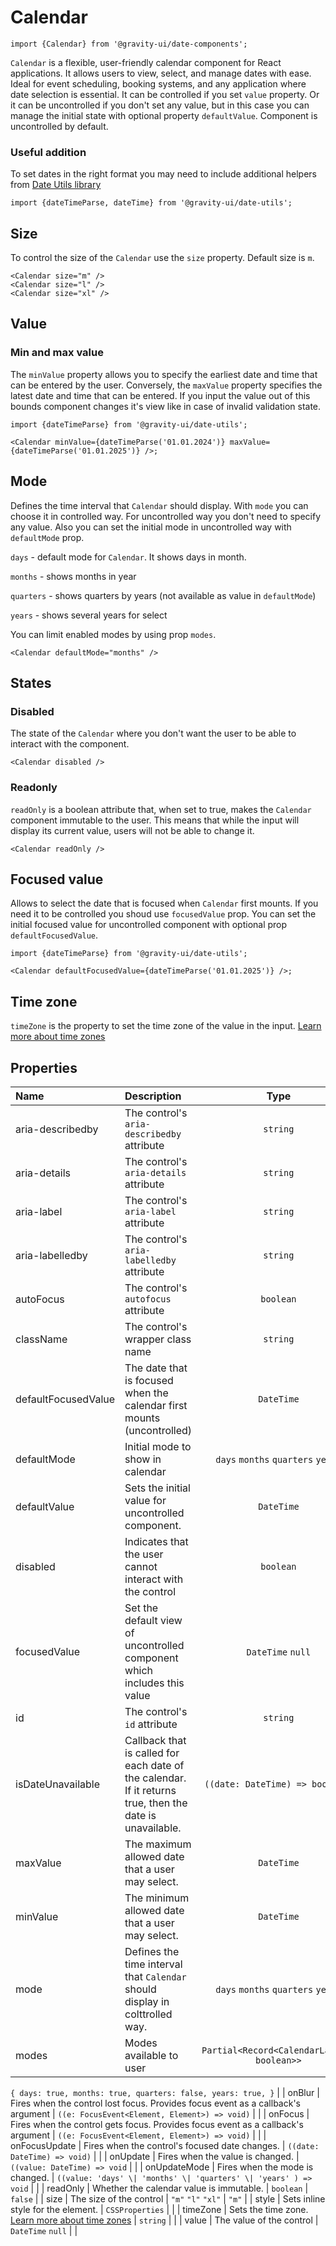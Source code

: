 <!--GITHUB_BLOCK-->

# Calendar

<!--/GITHUB_BLOCK-->

```tsx
import {Calendar} from '@gravity-ui/date-components';
```

`Calendar` is a flexible, user-friendly calendar component for React applications. It allows users to view, select, and manage dates with ease. Ideal for event scheduling, booking systems, and any application where date selection is essential. It can be controlled if you set `value` property. Or it can be uncontrolled if you don't set any value, but in this case you can manage the initial state with optional property `defaultValue`. Component is uncontrolled by default.

### Useful addition

To set dates in the right format you may need to include additional helpers from [Date Utils library](https://gravity-ui.com/libraries/date-utils)

```tsx
import {dateTimeParse, dateTime} from '@gravity-ui/date-utils';
```

## Size

To control the size of the `Calendar` use the `size` property. Default size is `m`.

<!--LANDING_BLOCK
<ExampleBlock
    code={`
<Calendar size="m" />
<Calendar size="l" />
<Calendar size="xl" />
`}
>
    <DateComponents.Calendar size="m" />
    <DateComponents.Calendar size="l" />
    <DateComponents.Calendar size="xl" />
</ExampleBlock>
LANDING_BLOCK-->

<!--GITHUB_BLOCK-->

```tsx
<Calendar size="m" />
<Calendar size="l" />
<Calendar size="xl" />
```

<!--/GITHUB_BLOCK-->

## Value

### Min and max value

The `minValue` property allows you to specify the earliest date and time that can be entered by the user. Conversely, the `maxValue` property specifies the latest date and time that can be entered. If you input the value out of this bounds component changes it's view like in case of invalid validation state.

<!--LANDING_BLOCK
<ExampleBlock
    code={`
<Calendar minValue={new Date('01.01.2024')} maxValue={new Date('01.01.2025')} />
`}
>
    <DateComponents.Calendar minValue={new Date('01.01.2024')} maxValue={new Date('01.01.2025')}/>
</ExampleBlock>
LANDING_BLOCK-->

<!--GITHUB_BLOCK-->

```tsx
import {dateTimeParse} from '@gravity-ui/date-utils';

<Calendar minValue={dateTimeParse('01.01.2024')} maxValue={dateTimeParse('01.01.2025')} />;
```

<!--/GITHUB_BLOCK-->

## Mode

Defines the time interval that `Calendar` should display. With `mode` you can choose it in controlled way. For uncontrolled way you don't need to specify any value. Also you can set the initial mode in uncontrolled way with `defaultMode` prop.

`days` - default mode for `Calendar`. It shows days in month.

`months` - shows months in year

`quarters` - shows quarters by years (not available as value in `defaultMode`)

`years` - shows several years for select

You can limit enabled modes by using prop `modes`.

<!--LANDING_BLOCK
<ExampleBlock
    code={`
<Calendar defaultMode="months"/>
`}
>
    <DateComponents.Calendar defaultMode="months" />
</ExampleBlock>
LANDING_BLOCK-->

<!--GITHUB_BLOCK-->

```tsx
<Calendar defaultMode="months" />
```

<!--/GITHUB_BLOCK-->

## States

### Disabled

The state of the `Calendar` where you don't want the user to be able to interact with the component.

<!--LANDING_BLOCK
<ExampleBlock
    code={`
<Calendar disabled={true} />
`}
>
    <DateComponents.Calendar disabled={true} />
</ExampleBlock>
LANDING_BLOCK-->

<!--GITHUB_BLOCK-->

```tsx
<Calendar disabled />
```

<!--/GITHUB_BLOCK-->

### Readonly

`readOnly` is a boolean attribute that, when set to true, makes the `Calendar` component immutable to the user. This means that while the input will display its current value, users will not be able to change it.

<!--LANDING_BLOCK
<ExampleBlock
    code={`
<Calendar readOnly />
`}
>
    <DateComponents.Calendar readOnly />
</ExampleBlock>
LANDING_BLOCK-->

<!--GITHUB_BLOCK-->

```tsx
<Calendar readOnly />
```

<!--/GITHUB_BLOCK-->

## Focused value

Allows to select the date that is focused when `Calendar` first mounts. If you need it to be controlled you shoud use `focusedValue` prop. You can set the initial focused value for uncontrolled component with optional prop `defaultFocusedValue`.

<!--LANDING_BLOCK
<ExampleBlock
    code={`
<Calendar defaultFocusedValue={'01.01.2025'} />
`}
>
    <DateComponents.Calendar defaultFocusedValue={'01.01.2025'} />
</ExampleBlock>
LANDING_BLOCK-->

<!--GITHUB_BLOCK-->

```tsx
import {dateTimeParse} from '@gravity-ui/date-utils';

<Calendar defaultFocusedValue={dateTimeParse('01.01.2025')} />;
```

<!--/GITHUB_BLOCK-->

## Time zone

`timeZone` is the property to set the time zone of the value in the input. [Learn more about time zones](https://en.wikipedia.org/wiki/List_of_tz_database_time_zones#List)

## Properties

| Name                | Description                                                                                              |                    Type                    | Default |
| :------------------ | :------------------------------------------------------------------------------------------------------- | :----------------------------------------: | :-----: |
| aria-describedby    | The control's `aria-describedby` attribute                                                               |                  `string`                  |         |
| aria-details        | The control's `aria-details` attribute                                                                   |                  `string`                  |         |
| aria-label          | The control's `aria-label` attribute                                                                     |                  `string`                  |         |
| aria-labelledby     | The control's `aria-labelledby` attribute                                                                |                  `string`                  |         |
| autoFocus           | The control's `autofocus` attribute                                                                      |                 `boolean`                  |         |
| className           | The control's wrapper class name                                                                         |                  `string`                  |         |
| defaultFocusedValue | The date that is focused when the calendar first mounts (uncontrolled)                                   |                 `DateTime`                 |         |
| defaultMode         | Initial mode to show in calendar                                                                         |     `days` `months` `quarters` `years`     |         |
| defaultValue        | Sets the initial value for uncontrolled component.                                                       |                 `DateTime`                 |         |
| disabled            | Indicates that the user cannot interact with the control                                                 |                 `boolean`                  | `false` |
| focusedValue        | Set the default view of uncontrolled component which includes this value                                 |             `DateTime` `null`              |         |
| id                  | The control's `id` attribute                                                                             |                  `string`                  |         |
| isDateUnavailable   | Callback that is called for each date of the calendar. If it returns true, then the date is unavailable. |      `((date: DateTime) => boolean)`       |         |
| maxValue            | The maximum allowed date that a user may select.                                                         |                 `DateTime`                 |         |
| minValue            | The minimum allowed date that a user may select.                                                         |                 `DateTime`                 |         |
| mode                | Defines the time interval that `Calendar` should display in colttrolled way.                             |     `days` `months` `quarters` `years`     |         |
| modes               | Modes available to user                                                                                  | `Partial<Record<CalendarLayout, boolean>>` |

`{
    days: true,
    months: true,
    quarters: false,
    years: true,
}`
|
| onBlur | Fires when the control lost focus. Provides focus event as a callback's argument | `((e: FocusEvent<Element, Element>) => void)` | |
| onFocus | Fires when the control gets focus. Provides focus event as a callback's argument | `((e: FocusEvent<Element, Element>) => void)` | |
| onFocusUpdate | Fires when the control's focused date changes. | `((date: DateTime) => void)` | |
| onUpdate | Fires when the value is changed. | `((value: DateTime) => void` | |
| onUpdateMode | Fires when the mode is changed. | `((value: 'days' \| 'months' \| 'quarters' \| 'years' ) => void` | |
| readOnly | Whether the calendar value is immutable. | `boolean` | `false` |
| size | The size of the control | `"m"` `"l"` `"xl"` | `"m"` |
| style | Sets inline style for the element. | `CSSProperties` | |
| timeZone | Sets the time zone. [Learn more about time zones](https://en.wikipedia.org/wiki/List_of_tz_database_time_zones#List) | `string` | |
| value | The value of the control | `DateTime` `null` | |
